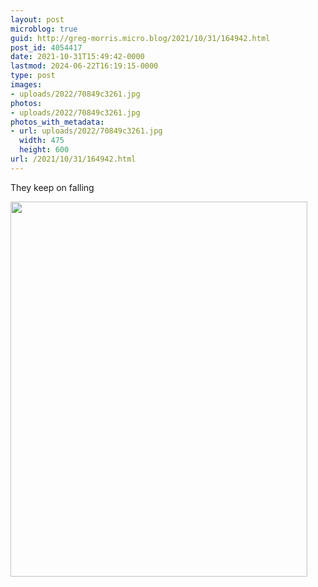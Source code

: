 ```yaml
---
layout: post
microblog: true
guid: http://greg-morris.micro.blog/2021/10/31/164942.html
post_id: 4054417
date: 2021-10-31T15:49:42-0000
lastmod: 2024-06-22T16:19:15-0000
type: post
images:
- uploads/2022/70849c3261.jpg
photos:
- uploads/2022/70849c3261.jpg
photos_with_metadata:
- url: uploads/2022/70849c3261.jpg
  width: 475
  height: 600
url: /2021/10/31/164942.html
---
```

They keep on falling

<img src="uploads/2022/70849c3261.jpg" width="475" height="600" alt="" />
